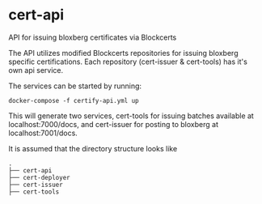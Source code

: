 # cert-api
API for issuing bloxberg certificates via Blockcerts

The API utilizes modified Blockcerts repositories for issuing bloxberg specific certifications.
Each repository (cert-issuer & cert-tools) has it's own api service.

The services can be started by running:

`
docker-compose -f certify-api.yml up
`

This will generate two services, cert-tools for issuing batches available at localhost:7000/docs, and cert-issuer for posting to bloxberg at localhost:7001/docs.

It is assumed that the directory structure looks like

```
.
├── cert-api
├── cert-deployer
├── cert-issuer
├── cert-tools

```
